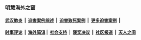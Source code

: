 
### 明慧海外之窗

####  [武汉肺炎](indexes/365.md?t=03230800) &nbsp;|&nbsp;  [迫害案例综述](indexes/328.md?t=03230800) &nbsp;|&nbsp; [迫害致死案例](indexes/277.md?t=03230800)  &nbsp;|&nbsp; [更多迫害案例](indexes/81.md?t=03230800)  &nbsp;|&nbsp; 
####  [时事评论](indexes/19.md?t=03230800) &nbsp;|&nbsp; [海外简讯](indexes/245.md?t=03230800)&nbsp;|&nbsp;  [社会支持](indexes/140.md?t=03230800) &nbsp;|&nbsp; [褒奖决议](indexes/282.md?t=03230800) &nbsp;|&nbsp; [社区报道](indexes/91.md?t=03230800)  &nbsp;|&nbsp; [天人之间](indexes/78.md?t=03230800) 

